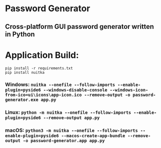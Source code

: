 # Password Generator
## Cross-platform GUI password generator written in Python

# Application Build:
```
pip install -r requirements.txt
pip install nuitka
```
### Windows: ```nuitka --onefile --follow-imports --enable-plugin=pyside6 --windows-disable-console --windows-icon-from-ico=ui\icons\app-icon.ico --remove-output -o password-generator.exe app.py```
### Linux: ```python -m nuitka --onefile --follow-imports --enable-plugin=pyside6 --remove-output app.py```
### macOS: ```python3 -m nuitka --onefile --follow-imports --enable-plugin=pyside6 --macos-create-app-bundle --remove-output -o password-generator.app app.py```
